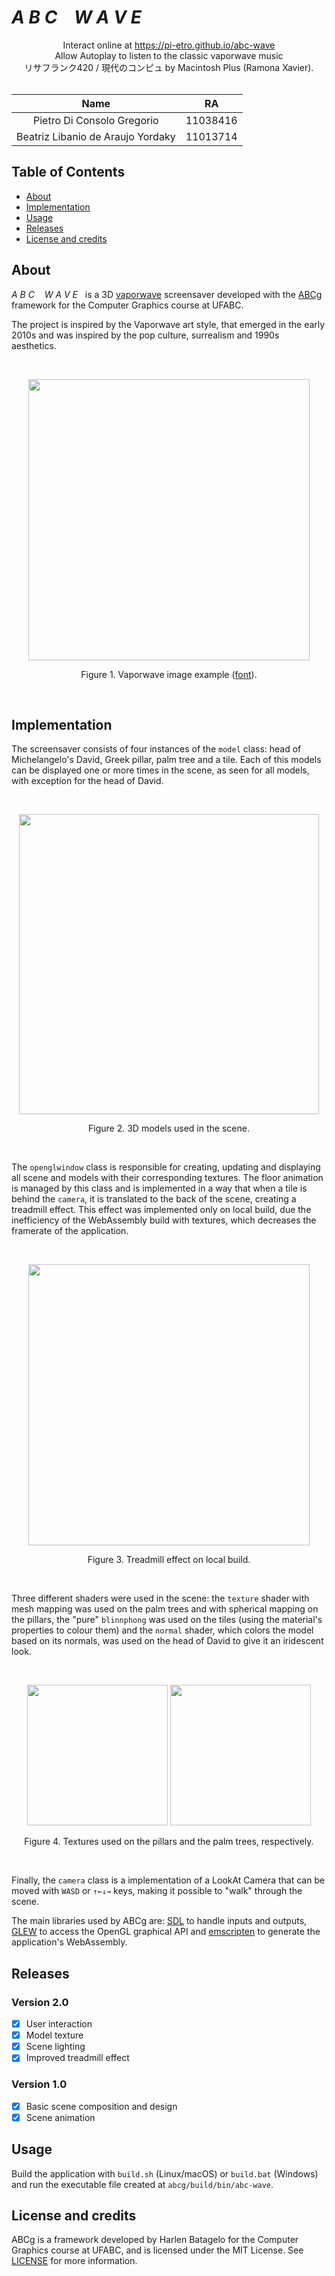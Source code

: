 # *A B C &nbsp;&nbsp; W A V E*

<div align="center">
    Interact online at <a href="https://pi-etro.github.io/abc-wave">https://pi-etro.github.io/abc-wave</a>
    <br>
    Allow Autoplay to listen to the classic vaporwave music
    <br>
    リサフランク420 / 現代のコンピュ by Macintosh Plus (Ramona Xavier).
</div>
<br>

|            Name                   |    RA    |
|:---------------------------------:|:--------:|
| Pietro Di Consolo Gregorio        | 11038416 |
| Beatriz Libanio de Araujo Yordaky | 11013714 |

## Table of Contents

* [About](#about)
* [Implementation](#implementation)
* [Usage](#usage)
* [Releases](#releases)
* [License and credits](#license-and-credits)

## About

*A B C &nbsp;&nbsp; W A V E* &nbsp; is a 3D [vaporwave](https://en.wikipedia.org/wiki/Vaporwave) screensaver developed with the [ABCg](https://github.com/hbatagelo/abcg) framework for the Computer Graphics course at UFABC.

The project is inspired by the Vaporwave art style, that emerged in the early 2010s and was inspired by the pop culture, surrealism and 1990s aesthetics.

<br>
<p align="center">
  <img width="450" src="https://raw.githubusercontent.com/pi-etro/abc-wave/main/img/rafael-de-jongh-vaporwave.jpg">
</p>
<p align="center">Figure 1. Vaporwave image example (<a href="https://urbania.ca/article/petit-guide-dintroduction-vaporwave">font</a>).</p>
<br>

## Implementation

The screensaver consists of four instances of the `model` class: head of Michelangelo's David, Greek pillar, palm tree and a tile. Each of this models can be displayed one or more times in the scene, as seen for all models, with exception for the head of David.

<br>
<p align="center">
  <img width="480" src="https://raw.githubusercontent.com/pi-etro/abc-wave/main/img/3dmodels.png">
</p>
<p align="center">Figure 2. 3D models used in the scene.</p>
<br>

The `openglwindow` class is responsible for creating, updating and displaying all scene and models with their corresponding textures. The floor animation is managed by this class and is implemented in a way that when a tile is behind the `camera`, it is translated to the back of the scene, creating a treadmill effect. This effect was implemented only on local build, due the inefficiency of the WebAssembly build with textures, which decreases the framerate of the application.

<br>
<p align="center">
  <img width="450" src="https://raw.githubusercontent.com/pi-etro/abc-wave/main/img/local_demo.gif">
</p>
<p align="center">Figure 3. Treadmill effect on local build.</p>
<br>

Three different shaders were used in the scene: the `texture` shader with mesh mapping was used on the palm trees and with spherical mapping on the pillars, the "pure" `blinnphong` was used on the tiles (using the material's properties to colour them) and the `normal` shader, which colors the model based on its normals, was used on the head of David to give it an iridescent look.

<br>
<p align="center">
  <img width="225" src="https://raw.githubusercontent.com/pi-etro/abc-wave/main/img/metal.jpg">
  <img width="225" src="https://raw.githubusercontent.com/pi-etro/abc-wave/main/img/palm.png">
</p>
<p align="center">Figure 4. Textures used on the pillars and the palm trees, respectively.</p>
<br>

Finally, the `camera` class is a implementation of a LookAt Camera that can be moved with `WASD` or `↑←↓→` keys, making it possible to "walk" through the scene.

The main libraries used by ABCg are: [SDL](https://www.libsdl.org/) to handle inputs and outputs, [GLEW](http://glew.sourceforge.net/) to access the OpenGL graphical API and [emscripten](https://emscripten.org/) to generate the application's WebAssembly.

## Releases

### Version 2.0

  - [x] User interaction
  - [x] Model texture
  - [x] Scene lighting
  - [x] Improved treadmill effect

### Version 1.0

  - [x] Basic scene composition and design
  - [x] Scene animation

## Usage

Build the application with `build.sh` (Linux/macOS) or `build.bat` (Windows) and run the executable file created at `abcg/build/bin/abc-wave`.

## License and credits

ABCg is a framework developed by Harlen Batagelo for the Computer Graphics course at UFABC, and is licensed under the MIT License. See [LICENSE](https://github.com/hbatagelo/abcg/blob/main/LICENSE) for more information.
